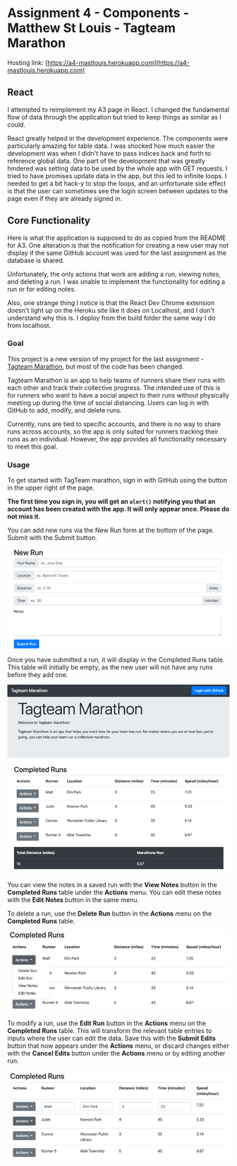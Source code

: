 # Assignment 4 - Components - Matthew St Louis - Tagteam Marathon

Hosting link: [https://a4-mastlouis.herokuapp.com](https://a4-mastlouis.herokuapp.com)

## React
I attempted to reimplement my A3 page in React. I changed the fundamental flow of data through the application but tried to keep things as similar as I could.

React greatly helped in the development experience. The components were particularly amazing for table data. I was shocked how much easier the development was when I didn't have to pass indices back and forth to reference global data. One part of the development that was greatly hindered was setting data to be used by the whole app with GET requests. I tried to have promises update data in the app, but this led to infinite loops. I needed to get a bit hack-y to stop the loops, and an unfortunate side effect is that the user can sometimes see the login screen between updates to the page even if they are already signed in.

## Core Functionality
Here is what the application is supposed to do as copied from the README for A3. One alteration is that the notification for creating a new user may not display if the same GitHub account was used for the last assignment as the database is shared.

Unfortunately, the only actions that work are adding a run, viewing notes, and deleting a run. I was unable to implement the functionality for editing a run or for editing notes.

Also, one strange thing I notice is that the React Dev Chrome extension doesn't light up on the Heroku site like it does on Localhost, and I don't understand why this is. I deploy from the build folder the same way I do from localhost.

### Goal
This project is a new version of my project for the last assignment - [Tagteam Marathon](https://github.com/mastlouis/a2-shortstack), but most of the code has been changed.

Tagteam Marathon is an app to help teams of runners share their runs with each other and track their collective progress. The intended use of this is for runners who want to have a social aspect to their runs without physically meeting up during the time of social distancing. Users can log in with GitHub to add, modify, and delete runs.

Currently, runs are tied to specific accounts, and there is no way to share runs across accounts, so the app is only suited for runners tracking their runs as an individual. However, the app provides all functionality necessary to meet this goal.

### Usage
To get started with TagTeam marathon, sign in with GitHub using the button in the upper right of the page.

__The first time you sign in, you will get an `alert()` notifying you that an account has been created with the app. It will only appear once. Please do not miss it.__

You can add new runs via the New Run form at the bottom of the page. Submit with the Submit button.

![New Run Form](tagteam-marathon/assets/New%20Run.png)

Once you have submitted a run, it will display in the Completed Runs table. This table will initially be empty, as the new user will not have any runs before they add one.

![Completed Runs Table](tagteam-marathon/assets/Home.png)

You can view the notes in a saved run with the __View Notes__ button in the __Completed Runs__ table under the __Actions__ menu. You can edit these notes with the __Edit Notes__ button in the same menu.

To delete a run, use the __Delete Run__ button in the __Actions__ menu on the __Completed Runs__ table.

![Actions Menu](tagteam-marathon/assets/Actions.png)

To modify a run, use the __Edit Run__ button in the __Actions__ menu on the __Completed Runs__ table. This will transform the relevant table entries to inputs where the user can edit the data. Save this with the __Submit Edits__ button that now appears under the __Actions__ menu, or discard changes either with the __Cancel Edits__ button under the __Actions__ menu or by editing another run.

![Completed Runs Table (editing mode)](tagteam-marathon/assets/Edit.png)
